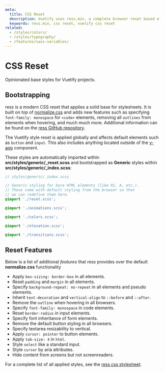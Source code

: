 ```yaml
---
meta:
  title: CSS Reset
  description: Vuetify uses ress.min, a complete browser reset based off or normalize.css.
  keywords: ress.min, css reset, vuetify css reset
related:
  - /styles/colors/
  - /styles/typography/
  - /features/sass-variables/
---
```


# CSS Reset

Opinionated base styles for Vuetify projects.

<entry-ad />

## Bootstrapping

ress is a modern CSS reset that applies a solid base for stylesheets. It is built on top of [normalize.css](https://github.com/necolas/normalize.css) and adds new features such as specifying `font-family: monospace` for `<code>` elements, removing all `outlines` from elements when hovering, and much much more. Additional information can be found on the [ress GitHub repository](https://github.com/filipelinhares/ress).

<alert type="warning">

  The Vuetify style reset is applied globally and affects default elements such as `button` and `input`. This also includes anything located outside of the [v-app](/components/application) component.

</alert>

These styles are automatically imported within **src/styles/generic/_reset.scss** and bootstrapped as **Generic** styles within **src/styles/generic/_index.scss**:

```scss
// styles/generic/_index.scss

// Generic styling for bare HTML elements (like H1, A, etc.).
// These come with default styling from the browser so that
// we can redefine them here.
@import './reset.scss';

@import './animations.scss';

@import './colors.scss';

@import './elevation.scss';

@import './transitions.scss';
```

## Reset Features

Below is a list of additional *features* that ress provides over the default **normalize.css** functionality

* Apply `box-sizing: border-box` in all elements.
* Reset `padding` and `margin` in all elements.
* Specify `background-repeat: no-repeat` in all elements and pseudo elements.
* Inherit `text-decoration` and `vertical-align` to `::before` and `::after`.
* Remove the `outline` when hovering in all browsers.
* Specify `font-family: monospace` in code elements.
* Reset `border-radius` in input elements.
* Specify font inheritance of form elements.
* Remove the default button styling in all browsers.
* Specify textarea resizability to vertical.
* Apply `cursor: pointer` to button elements.
* Apply `tab-size: 4` in `html`.
* Style `select` like a standard input.
* Style `cursor` by aria attributes.
* Hide content from screens but not screenreaders.

For a complete list of all applied styles, see the [ress css stylesheet](https://github.com/filipelinhares/ress/blob/master/ress.css).

<backmatter />
